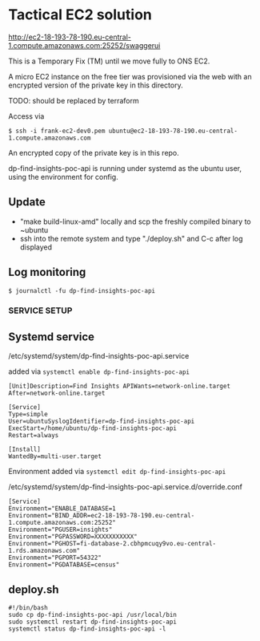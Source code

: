 # Tactical EC2 solution 

http://ec2-18-193-78-190.eu-central-1.compute.amazonaws.com:25252/swaggerui

This is a Temporary Fix (TM) until we move fully to ONS EC2.

A micro EC2 instance on the free tier was provisioned via the web with an
encrypted version of the private key in this directory.

TODO: should be replaced by terraform

Access via

```
$ ssh -i frank-ec2-dev0.pem ubuntu@ec2-18-193-78-190.eu-central-1.compute.amazonaws.com
```

An encrypted copy of the private key is in this repo.

dp-find-insights-poc-api is running under systemd as the ubuntu user, using the
environment for config.

## Update

* "make build-linux-amd" locally and scp the freshly compiled binary to ~ubuntu
* ssh into the remote system and type "./deploy.sh" and C-c after log displayed

## Log monitoring

```
$ journalctl -fu dp-find-insights-poc-api
```

### SERVICE SETUP

## Systemd service

/etc/systemd/system/dp-find-insights-poc-api.service

added via `systemctl enable dp-find-insights-poc-api`

```
[Unit]Description=Find Insights APIWants=network-online.target
After=network-online.target

[Service]
Type=simple
User=ubuntuSyslogIdentifier=dp-find-insights-poc-api
ExecStart=/home/ubuntu/dp-find-insights-poc-api
Restart=always

[Install]
WantedBy=multi-user.target
```

Environment added via `systemctl edit dp-find-insights-poc-api`

/etc/systemd/system/dp-find-insights-poc-api.service.d/override.conf

```
[Service]
Environment="ENABLE_DATABASE=1
Environment="BIND_ADDR=ec2-18-193-78-190.eu-central-1.compute.amazonaws.com:25252"
Environment="PGUSER=insights"
Environment="PGPASSWORD=XXXXXXXXXXX"
Environment="PGHOST=fi-database-2.cbhpmcuqy9vo.eu-central-1.rds.amazonaws.com"
Environment="PGPORT=54322"
Environment="PGDATABASE=census"
```

## deploy.sh

```
#!/bin/bash
sudo cp dp-find-insights-poc-api /usr/local/bin
sudo systemctl restart dp-find-insights-poc-api
systemctl status dp-find-insights-poc-api -l
```
